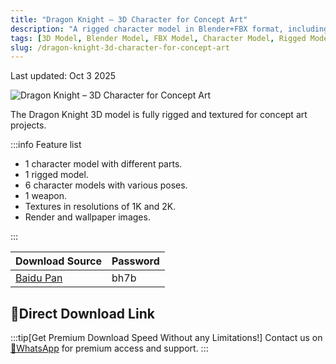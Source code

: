 ```yaml
---
title: "Dragon Knight – 3D Character for Concept Art"
description: "A rigged character model in Blender+FBX format, including 1K and 2K resolution texture materials."
tags: [3D Model, Blender Model, FBX Model, Character Model, Rigged Model]
slug: /dragon-knight-3d-character-for-concept-art
---
```


Last updated: Oct 3 2025

![Dragon Knight – 3D Character for Concept Art](https://www.gfxcamp.com/wp-content/uploads/2025/10/Dragon-Knight-3D-Character-for-Concept-Art.jpg)

The Dragon Knight 3D model is fully rigged and textured for concept art projects.

:::info Feature list

-   1 character model with different parts.
-   1 rigged model.
-   6 character models with various poses.
-   1 weapon.
-   Textures in resolutions of 1K and 2K.
-   Render and wallpaper images.

:::

| Download Source | Password |
| --- | --- |
| [Baidu Pan](https://pan.baidu.com/s/1wAmrbvpHcnGL2aLtPMqfYg?pwd=bh7b) | bh7b |

## 🚀Direct Download Link
:::tip[Get Premium Download Speed Without any Limitations!]
Contact us on [💬WhatsApp](https://wa.me/+8613237610083) for premium  access and support.
:::